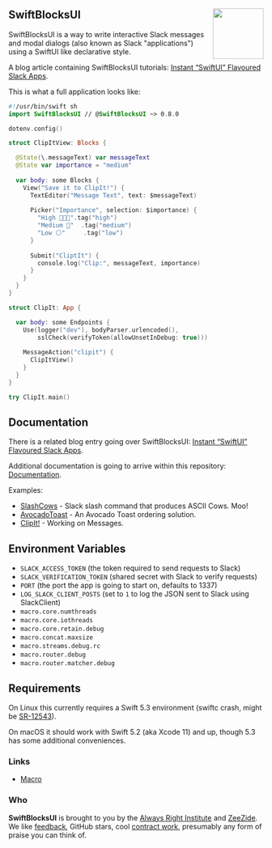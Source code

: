 <h2>SwiftBlocksUI
  <img src="https://zeezide.com/img/blocksui/SwiftBlocksUIIcon256.png"
       align="right" width="100" height="100" />
</h2>

SwiftBlocksUI is a way to write interactive Slack messages and modal dialogs
(also known as Slack "applications")
using a SwiftUI like declarative style.

A blog article containing SwiftBlocksUI tutorials: 
[Instant “SwiftUI” Flavoured Slack Apps](https://www.alwaysrightinstitute.com/swiftblocksui/).

This is what a full application looks like:
```swift
#!/usr/bin/swift sh
import SwiftBlocksUI // @SwiftBlocksUI ~> 0.8.0

dotenv.config()

struct ClipItView: Blocks {

  @State(\.messageText) var messageText
  @State var importance = "medium"
  
  var body: some Blocks {
    View("Save it to ClipIt!") {
      TextEditor("Message Text", text: $messageText)
      
      Picker("Importance", selection: $importance) {
        "High 💎💎✨".tag("high")
        "Medium 💎"  .tag("medium")
        "Low ⚪️"     .tag("low")
      }
      
      Submit("CliptIt") {
        console.log("Clip:", messageText, importance)
      }
    }
  }
}

struct ClipIt: App {

  var body: some Endpoints {
    Use(logger("dev"), bodyParser.urlencoded(),
        sslCheck(verifyToken(allowUnsetInDebug: true)))
        
    MessageAction("clipit") {
      ClipItView()
    }
  }
}

try ClipIt.main()
```


## Documentation

There is a related blog entry going over SwiftBlocksUI:
[Instant “SwiftUI” Flavoured Slack Apps](https://www.alwaysrightinstitute.com/swiftblocksui/).

Additional documentation is going to arrive within this repository:
[Documentation](Documentation/README.md).

Examples:
- [SlashCows](https://github.com/SwiftBlocksUI/SlashCows) - Slack slash command that produces ASCII Cows. Moo!
- [AvocadoToast](https://github.com/SwiftBlocksUI/AvocadoToast) - An Avocado Toast ordering solution.
- [ClipIt!](https://github.com/SwiftBlocksUI/ClipIt) - Working on Messages.


## Environment Variables

- `SLACK_ACCESS_TOKEN` (the token required to send requests to Slack)
- `SLACK_VERIFICATION_TOKEN` (shared secret with Slack to verify requests)
- `PORT` (the port the app is going to start on, defaults to 1337)
- `LOG_SLACK_CLIENT_POSTS` (set to `1` to log the JSON sent to Slack using SlackClient)
- `macro.core.numthreads`
- `macro.core.iothreads`
- `macro.core.retain.debug`
- `macro.concat.maxsize`
- `macro.streams.debug.rc`
- `macro.router.debug`
- `macro.router.matcher.debug`


## Requirements

On Linux this currently requires a Swift 5.3 environment
(swiftc crash, might be [SR-12543](https://bugs.swift.org/browse/SR-12543)).

On macOS it should work with Swift 5.2 (aka Xcode 11) and up,
though 5.3 has some additional conveniences.


### Links

- [Macro](https://github.com/Macro-swift/Macro/)

### Who

**SwiftBlocksUI** is brought to you by
the
[Always Right Institute](https://www.alwaysrightinstitute.com)
and
[ZeeZide](http://zeezide.de).
We like 
[feedback](https://twitter.com/ar_institute), 
GitHub stars, 
cool [contract work](http://zeezide.com/en/services/services.html),
presumably any form of praise you can think of.
